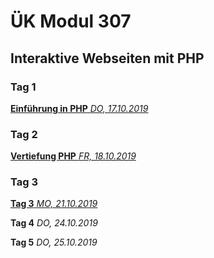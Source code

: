 # ÜK Modul 307

## Interaktive Webseiten mit PHP

### Tag 1

[**Einführung in PHP** *DO, 17.10.2019*](/ilv.307/01-modul-307)

### Tag 2

[**Vertiefung PHP** *FR, 18.10.2019*](/ilv.307/02-modul-307)

### Tag 3

[**Tag 3** *MO, 21.10.2019*](/ilv.307/03-modul-307)

**Tag 4** *DO, 24.10.2019*

**Tag 5** *DO, 25.10.2019*
<!--stackedit_data:
eyJoaXN0b3J5IjpbLTE2ODg0NDA2MTQsMTk1OTAxMzA4NSw4OT
MwMjk0NTQsLTE0NDM0MjgxNzgsLTEzNjIwMDE2ODksMTQ2OTE4
NTkyXX0=
-->